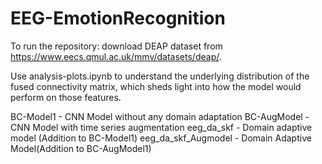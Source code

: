 # EEG-EmotionRecognition

To run the repository: download DEAP dataset from https://www.eecs.qmul.ac.uk/mmv/datasets/deap/.

Use analysis-plots.ipynb to understand the underlying distribution of the fused connectivity matrix, which sheds light into how the model would perform on those features.

BC-Model1 - CNN Model without any domain adaptation
BC-AugModel - CNN Model with time series augmentation
eeg_da_skf - Domain adaptive model (Addition to BC-Model1)
eeg_da_skf_Augmodel - Domain Adaptive Model(Addition to BC-AugModel1)
